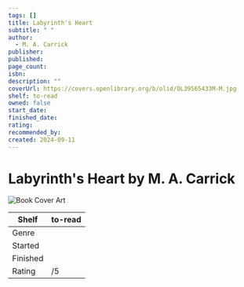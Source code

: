 ```yaml
---
tags: []
title: Labyrinth's Heart
subtitle: " "
author:
  - M. A. Carrick
publisher: 
published: 
page_count: 
isbn: 
description: ""
coverUrl: https://covers.openlibrary.org/b/olid/OL39565433M-M.jpg
shelf: to-read
owned: false
start_date: 
finished_date: 
rating: 
recommended_by: 
created: 2024-09-11
---
```


# Labyrinth's Heart by M. A. Carrick

![Book Cover Art](https://covers.openlibrary.org/b/olid/OL39565433M-M.jpg)

| Shelf | to-read |
| --- | --- |
| Genre |  |
| Started |  |
| Finished |  |
| Rating | /5 |

